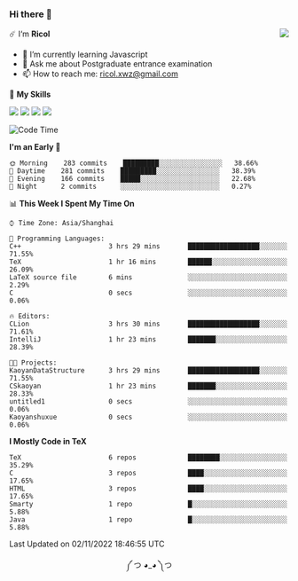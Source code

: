 ### Hi there 👋

<a href="#">
  <img align="right" src="https://github-readme-stats.vercel.app/api?username=Ricolxwz&count_private=true&show_icons=true&theme=prussian" />
</a>

☄️ I‘m **Ricol**

- 🌱 I’m currently learning Javascript
- 💬 Ask me about Postgraduate entrance examination
- 📫 How to reach me: ricol.xwz@gmail.com

🌟 **My Skills**

![](https://img.shields.io/badge/-Git-000000?style=flat-square&logo=git&logoColor=fff)
![](https://img.shields.io/badge/-C-3e74a2?style=flat-square&logo=C&logoColor=fff)
![](https://img.shields.io/badge/-Python-4fc08d?style=flat-square&logo=python&logoColor=fff)
![](https://img.shields.io/badge/-java-ffa500?style=flat-square&logo=java&logoColor=fff)

<!--START_SECTION:waka-->
![Code Time](http://img.shields.io/badge/Code%20Time-377%20hrs%2011%20mins-blue)

**I'm an Early 🐤** 

```text
🌞 Morning    283 commits    █████████░░░░░░░░░░░░░░░░   38.66% 
🌆 Daytime    281 commits    █████████░░░░░░░░░░░░░░░░   38.39% 
🌃 Evening    166 commits    █████░░░░░░░░░░░░░░░░░░░░   22.68% 
🌙 Night      2 commits      ░░░░░░░░░░░░░░░░░░░░░░░░░   0.27%

```


📊 **This Week I Spent My Time On** 

```text
⌚︎ Time Zone: Asia/Shanghai

💬 Programming Languages: 
C++                      3 hrs 29 mins       ██████████████████░░░░░░░   71.55% 
TeX                      1 hr 16 mins        ██████░░░░░░░░░░░░░░░░░░░   26.09% 
LaTeX source file        6 mins              ░░░░░░░░░░░░░░░░░░░░░░░░░   2.29% 
C                        0 secs              ░░░░░░░░░░░░░░░░░░░░░░░░░   0.06%

🔥 Editors: 
CLion                    3 hrs 30 mins       ██████████████████░░░░░░░   71.61% 
IntelliJ                 1 hr 23 mins        ███████░░░░░░░░░░░░░░░░░░   28.39%

🐱‍💻 Projects: 
KaoyanDataStructure      3 hrs 29 mins       ██████████████████░░░░░░░   71.55% 
CSkaoyan                 1 hr 23 mins        ███████░░░░░░░░░░░░░░░░░░   28.33% 
untitled1                0 secs              ░░░░░░░░░░░░░░░░░░░░░░░░░   0.06% 
Kaoyanshuxue             0 secs              ░░░░░░░░░░░░░░░░░░░░░░░░░   0.06%

```

**I Mostly Code in TeX** 

```text
TeX                      6 repos             ████████░░░░░░░░░░░░░░░░░   35.29% 
C                        3 repos             ████░░░░░░░░░░░░░░░░░░░░░   17.65% 
HTML                     3 repos             ████░░░░░░░░░░░░░░░░░░░░░   17.65% 
Smarty                   1 repo              █░░░░░░░░░░░░░░░░░░░░░░░░   5.88% 
Java                     1 repo              █░░░░░░░░░░░░░░░░░░░░░░░░   5.88%

```



 Last Updated on 02/11/2022 18:46:55 UTC
<!--END_SECTION:waka-->

<div align="center">
༼ つ ◕_◕ ༽つ
</div>
